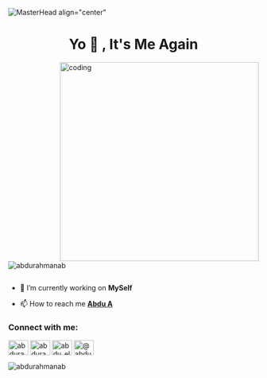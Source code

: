 ![MasterHead align="center"](https://wallpapercave.com/wp/wp4923981.jpg)

<h1 align="center">Yo 👋 , It's Me Again</h1>

<img align="right" src="https://assets-global.website-files.com/5f15530648874c5f977e91c2/637ef1f502c0f83324cbf1ad_ABM%20College%20Web%20developer%20main.jpg" alt="coding" width="400">
<p align="left"> <img src="https://komarev.com/ghpvc/?username=abdurahmanab&label=Profile%20views&color=0e75b6&style=flat" alt="abdurahmanab" /> </p>

<p align="left"> <a href="https://twitter.com/" target="blank"><img src="https://img.shields.io/twitter/follow/?logo=twitter&style=for-the-badge" alt="" /></a> </p>

- 🔭 I’m currently working on **MySelf**





- 📫 How to reach me **<a href="t.me/abdu_el_rah">Abdu A</a>**

<h3 align="left">Connect with me:</h3>
<p align="left">
<a href="https://dev.to/abdurahmanab" target="blank"><img align="center" src="https://raw.githubusercontent.com/rahuldkjain/github-profile-readme-generator/master/src/images/icons/Social/devto.svg" alt="abdurahmanab" height="30" width="40" /></a>
<a href="https://linkedin.com/in/abdurahmanab" target="blank"><img align="center" src="https://raw.githubusercontent.com/rahuldkjain/github-profile-readme-generator/master/src/images/icons/Social/linked-in-alt.svg" alt="abdurahmanab" height="30" width="40" /></a>
<a href="https://instagram.com/abdu_el_rah" target="blank"><img align="center" src="https://raw.githubusercontent.com/rahuldkjain/github-profile-readme-generator/master/src/images/icons/Social/instagram.svg" alt="abdu_el_rah" height="30" width="40" /></a>
<a href="https://medium.com/@abdurahmanab" target="blank"><img align="center" src="https://raw.githubusercontent.com/rahuldkjain/github-profile-readme-generator/master/src/images/icons/Social/medium.svg" alt="@abdurahmanab" height="30" width="40" /></a>
</p>




<p><img align="center" src="https://github-readme-streak-stats.herokuapp.com/?user=abdurahmanab&" alt="abdurahmanab" /></p>
